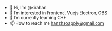 - 👋 Hi, I’m @kirahan
- 👀 I’m interested in Frontend, Vuejs Electron, OBS
- 🌱 I’m currently learning C++
- 📫 How to reach me hanzhaoapply@gmail.com

<!---
kirahan/kirahan is a ✨ special ✨ repository because its `README.md` (this file) appears on your GitHub profile.
You can click the Preview link to take a look at your changes.
--->
